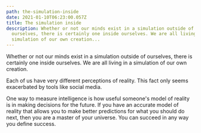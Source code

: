 ```yaml
---
path: the-simulation-inside
date: 2021-01-10T06:23:00.057Z
title: The simulation inside
description: Whether or not our minds exist in a simulation outside of
  ourselves, there is certainly one inside ourselves. We are all living in a
  simulation of our own creation...
---
```

Whether or not our minds exist in a simulation outside of ourselves, there is certainly one inside ourselves. We are all living in a simulation of our own creation.

Each of us have very different perceptions of reality. This fact only seems exacerbated by tools like social media. 

One way to measure intelligence is how useful someone's model of reality is in making decisions for the future. If you have an accurate model of reality that allows you to make better predictions for what you should do next, then you are a master of your universe. You can succeed in any way you define success.